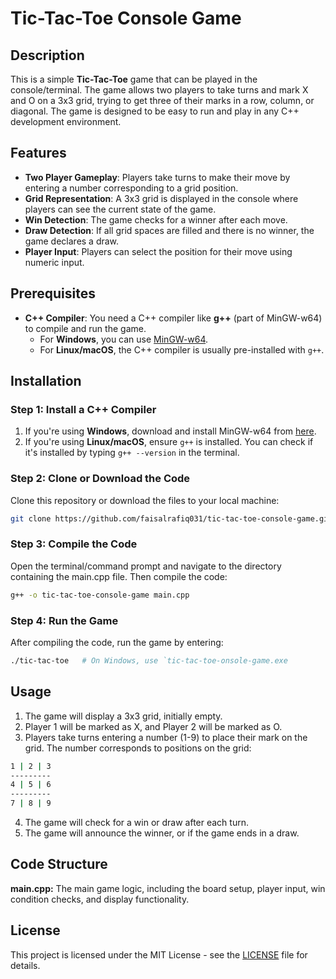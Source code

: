 # Tic-Tac-Toe Console Game

## Description
This is a simple **Tic-Tac-Toe** game that can be played in the console/terminal. The game allows two players to take turns and mark X and O on a 3x3 grid, trying to get three of their marks in a row, column, or diagonal. The game is designed to be easy to run and play in any C++ development environment.

## Features
- **Two Player Gameplay**: Players take turns to make their move by entering a number corresponding to a grid position.
- **Grid Representation**: A 3x3 grid is displayed in the console where players can see the current state of the game.
- **Win Detection**: The game checks for a winner after each move.
- **Draw Detection**: If all grid spaces are filled and there is no winner, the game declares a draw.
- **Player Input**: Players can select the position for their move using numeric input.

## Prerequisites
- **C++ Compiler**: You need a C++ compiler like **g++** (part of MinGW-w64) to compile and run the game.
  - For **Windows**, you can use [MinGW-w64](https://sourceforge.net/projects/mingw-w64/).
  - For **Linux/macOS**, the C++ compiler is usually pre-installed with `g++`.

## Installation

### Step 1: Install a C++ Compiler
1. If you're using **Windows**, download and install MinGW-w64 from [here](https://sourceforge.net/projects/mingw-w64/).
2. If you're using **Linux/macOS**, ensure `g++` is installed. You can check if it's installed by typing `g++ --version` in the terminal.

### Step 2: Clone or Download the Code
Clone this repository or download the files to your local machine:
```bash
git clone https://github.com/faisalrafiq031/tic-tac-toe-console-game.git
```

### Step 3: Compile the Code
Open the terminal/command prompt and navigate to the directory containing the main.cpp file. Then compile the code:

```bash
g++ -o tic-tac-toe-console-game main.cpp
```
### Step 4: Run the Game

After compiling the code, run the game by entering:

```bash
./tic-tac-toe   # On Windows, use `tic-tac-toe-onsole-game.exe
```

## Usage
1. The game will display a 3x3 grid, initially empty.
2. Player 1 will be marked as X, and Player 2 will be marked as O.
3. Players take turns entering a number (1-9) to place their mark on the grid. The number corresponds to positions on the grid:

```bash
1 | 2 | 3
---------
4 | 5 | 6
---------
7 | 8 | 9
```

4. The game will check for a win or draw after each turn.
5. The game will announce the winner, or if the game ends in a draw.

## Code Structure
<b>main.cpp:</b> The main game logic, including the board setup, player input, win condition checks, and display functionality.

## License
This project is licensed under the MIT License - see the [LICENSE](LICENSE) file for details.
